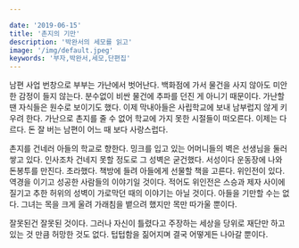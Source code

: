 ```yaml
---

date: '2019-06-15'
title: '촌지의 기만'
description: '박완서의 세모를 읽고'
image: '/img/default.jpeg'
keywords: '부자,박완서,세모,단편집'
---
```


남편 사업 번창으로 부부는 가난에서 벗어난다. 백화점에 가서 물건을 사지 않아도 미안한 감정이 들지 않는다. 분수없이 비싼 물건에 추파를 던진 게 아니기 때문이다. 가난할 땐 자식들은 원수로 보이기도 했다. 이제 막내아들은 사립학교에 보내 남부럽지 않게 키우려 한다. 가난으로 촌지를 줄 수 없어 학교에 가지 못한 시절들이 떠오른다. 이제는 다르다. 돈 잘 버는 남편이 어느 때 보다 사랑스럽다.

촌지를 건네러 아들의 학교로 향한다. 밍크를 입고 있는 어머니들의 벽은 선생님을 둘러쌓고 있다. 인사조차 건네지 못할 정도로 그 성벽은 굳건했다. 서성이다 운동장에 나와 돈봉투를 만진다. 초라했다. 책방에 들려 아들에게 선물할 책을 고른다. 위인전이 있다. 역경을 이기고 성공한 사람들의 이야기일 것이다. 적어도 위인전은 스승과 제자 사이에 질기고 추한 허위의 성벽이 가로막던 때의 이야기는 아닐 것이다. 아들을 기만할 수는 없다. 그녀는 목을 크게 울려 가래침을 뱉으려 했지만 목만 따가울 뿐이다.

잘못된건 잘못된 것이다. 그러나 자신이 틀렸다고 주장하는 세상을 당위로 재단만 하고있는 것 만큼 허망한 것도 없다. 텁텁함을 짊어지며 결국 어떻게든 나아갈 뿐이다.